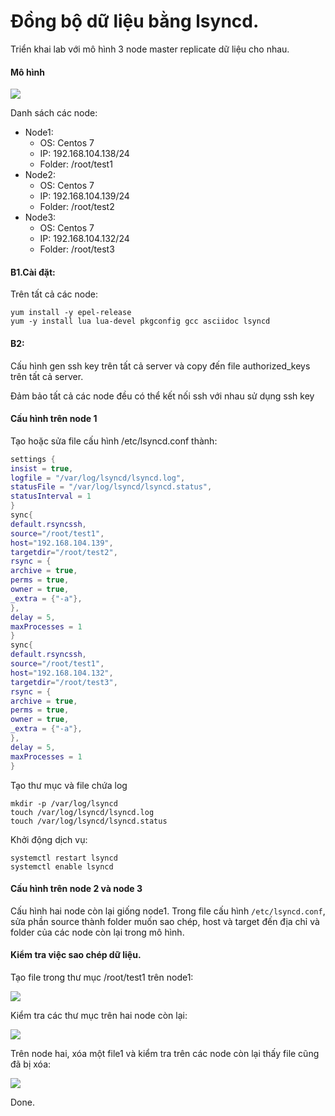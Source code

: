 # Đồng bộ dữ liệu bằng lsyncd.

Triển khai lab với mô hình 3 node master replicate dữ liệu cho nhau.

#### Mô hình

![](https://i.imgur.com/HjblJlk.png)

Danh sách các node:
- Node1:
  - OS: Centos 7
  - IP: 192.168.104.138/24
  - Folder: /root/test1
- Node2:
  - OS: Centos 7
  - IP: 192.168.104.139/24
  - Folder: /root/test2
- Node3:
  - OS: Centos 7
  - IP: 192.168.104.132/24
  - Folder: /root/test3
#### B1.Cài đặt:

Trên tất cả các node:
```
yum install -y epel-release
yum -y install lua lua-devel pkgconfig gcc asciidoc lsyncd
```

#### B2:
Cấu hình gen ssh key trên tất cả server và copy đến file authorized_keys trên tất cả server.

Đảm bảo tất cả các node đều có thể kết nối ssh với nhau sử dụng ssh key

#### Cấu hình trên node 1
Tạo hoặc sửa file cấu hình /etc/lsyncd.conf thành:

```lua
settings {
insist = true,
logfile = "/var/log/lsyncd/lsyncd.log",
statusFile = "/var/log/lsyncd/lsyncd.status",
statusInterval = 1
}
sync{
default.rsyncssh,
source="/root/test1",
host="192.168.104.139",
targetdir="/root/test2",
rsync = {
archive = true, 
perms = true, 
owner = true, 
_extra = {"-a"}, 
},
delay = 5,
maxProcesses = 1
}
sync{
default.rsyncssh,
source="/root/test1",
host="192.168.104.132",
targetdir="/root/test3",
rsync = {
archive = true, 
perms = true, 
owner = true, 
_extra = {"-a"}, 
},
delay = 5,
maxProcesses = 1
}
```

Tạo thư mục và file chứa log
```
mkdir -p /var/log/lsyncd
touch /var/log/lsyncd/lsyncd.log
touch /var/log/lsyncd/lsyncd.status
```
Khởi động dịch vụ:
```
systemctl restart lsyncd
systemctl enable lsyncd
```


#### Cấu hình trên node 2 và node 3
Cấu hình hai node còn lại giống node1. Trong file cấu hình `/etc/lsyncd.conf`, sửa phần source thành folder muốn sao chép, host và target đến địa chỉ và folder của các node còn lại trong mô hình.


#### Kiểm tra việc sao chép dữ liệu.

Tạo file trong thư mục /root/test1 trên node1:

![](https://i.imgur.com/Jqcm5Dh.png)

Kiểm tra các thư mục trên hai node còn lại:

![](https://i.imgur.com/IQPQU5t.png)

Trên node hai, xóa một file1 và kiểm tra trên các node còn lại thấy file cũng đã bị xóa:

![](https://i.imgur.com/2WKroxY.png)


Done.